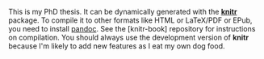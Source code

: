 This is my PhD thesis. It can be dynamically generated with the [**knitr**](http://yihui.name/knitr) package. To compile it to other formats like HTML or LaTeX/PDF or EPub, you need to install [pandoc](http://johnmacfarlane.net/pandoc/). See the [knitr-book] repository for instructions on compilation. You should always use the development version of **knitr** because I'm likely to add new features as I eat my own dog food.

